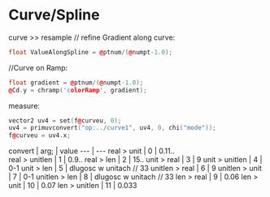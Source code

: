 # Curve/Spline
curve >> resample // refine
Gradient along curve:
```cpp
float ValueAlongSpline = @ptnum/(@numpt-1.0);
```
//Curve on Ramp:
```cpp
float gradient = @ptnum/(@numpt-1.0); 
@Cd.y = chramp('colorRamp', gradient);  
```
measure:
```cpp
vector2 uv4 = set(f@curveu, 0);
uv4 = primuvconvert("op:../curve1", uv4, 0, chi("mode"));
f@curveu = uv4.x;
```

 convert | arg; | value
--- | ---
real > unit |          0  |  0.11..   
real > unitlen |       1  |  0.9..
real > len |          2 |  15..
unit > real  |         3  |  9
unit > unitlen  |      4  | 0-1
unit > len    |        5  | dlugosc w unitach // 33 
unitlen > real  |      6  |  9
unitlen > unit  |       7  | 0-1
unitlen > len  |       8  | dlugosc w unitach // 33
len > real   |        9  |  0.06
len > unit    |        10  |  0.07
len > unitlen |      11  |  0.033

